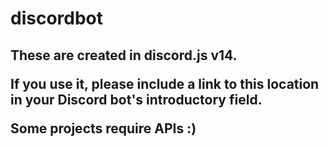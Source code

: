 <h1>discordbot<h2>
<p>These are created in discord.js v14.</p>
<p>If you use it, please include a link to this location in your Discord bot's introductory field.</p>
<p>Some projects require APIs :)</p>
